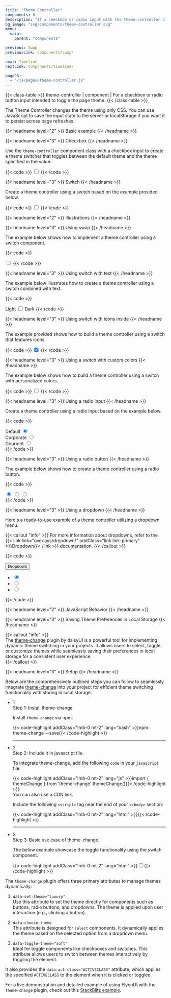 ```yaml
---
title: "Theme Controller"
components: 6
description: "If a checkbox or radio input with the theme-controller class is present on the page, the page's theme will be set to the value of that input."
bg_image: "svg/components/theme-controller.svg"
menu:
  main:
    parent: "components"

previous: Swap
previousLink: components/swap/

next: Timeline
nextLink: components/timeline/

pageJS:
  - "/js/pages/theme-controller.js"
---
```


<!-- Class table -->

{{< class-table >}}
theme-controller | component | For a checkbox or radio button input intended to toggle the page theme.
{{< /class-table >}}

The Theme Controller changes the theme using only CSS. You can use JavaScript to save the input state to the server or localStorage if you want it to persist across page refreshes.

<!-------------------- Basic example -------------------->

{{< headname level="2" >}} Basic example {{< /headname >}}

<!-- Checkbox -->

{{< headname level="3" >}} Checkbox {{< /headname >}}

Use the `theme-controller` component class with a checkbox input to create a theme switcher that toggles between the default theme and the theme specified in the value.

{{< code >}}
<input type="checkbox" value="dark" class="checkbox theme-controller" />
{{< /code >}}

<!-- Switch -->

{{< headname level="3" >}} Switch {{< /headname >}}

Create a theme controller using a switch based on the example provided below.

{{< code >}}
<input type="checkbox" value="dark" class="switch theme-controller" />
{{< /code >}}

<!-------------------- Illustrations -------------------->

{{< headname level="2" >}} Illustrations {{< /headname >}}

<!-- Using swap -->

{{< headname level="3" >}} Using swap {{< /headname >}}

The example below shows how to implement a theme controller using a switch component.

{{< code >}}

<label class="swap swap-rotate">
  <input type="checkbox" value="dark" class="theme-controller" />
  <span class="swap-off icon-[tabler--sun] size-7"></span>
  <span class="swap-on icon-[tabler--moon] size-7"></span>
</label>
{{< /code >}}

<!-- Using switch with text -->

{{< headname level="3" >}} Using switch with text {{< /headname >}}

The example below illustrates how to create a theme controller using a switch combined with text.

{{< code >}}

<label class="flex cursor-pointer gap-2">
  <span class="label-text">Light</span>
  <input type="checkbox" value="dark" class="switch theme-controller" />
  <span class="label-text">Dark</span>
</label>
{{< /code >}}

<!-- Using switch with icons inside -->

{{< headname level="3" >}} Using switch with icons inside {{< /headname >}}

The example provided shows how to build a theme controller using a switch that features icons.

{{< code >}}
 <label class="relative inline-block">
    <input type="checkbox" class="switch switch-primary theme-controller peer" aria-label="default switch with icon" checked />
    <span class="icon-[tabler--sun] text-primary-content absolute start-1 top-1.5 hidden size-4 peer-checked:block" ></span>
    <span class="icon-[tabler--moon] text-neutral-content absolute end-1 top-1.5  block size-4 peer-checked:hidden" ></span>
  </label>
{{< /code >}}

<!-- Using switch with custom colors -->

{{< headname level="3" >}} Using a switch with custom colors {{< /headname >}}

The example below shows how to build a theme controller using a switch with personalized colors.

{{< code >}}
<input type="checkbox" value="dark" class="switch theme-controller checked:text-[#e4b0f8] checked:border-[#9b59b6] checked:bg-[#9b59b6]" />
{{< /code >}}

<!-- Using radio input -->

{{< headname level="3" >}} Using a radio input {{< /headname >}}

Create a theme controller using a radio input based on the example below.

{{< code >}}

<div class="flex flex-col gap-1">
  <div>
    <div class="flex items-center justify-between gap-4">
      <label class="label-text" for="defaultTheme">Default</label>
      <input type="radio" name="theme-radios" class="radio theme-controller" id="defaultTheme" value="default" checked />
    </div>
  </div>
  <div>
    <div class="flex items-center justify-between gap-4">
      <label class="label-text" for="corporateTheme">Corporate</label>
      <input type="radio" name="theme-radios" class="radio theme-controller" id="corporateTheme" value="corporate" />
    </div>
  </div>
  <div>
    <div class="flex items-center justify-between gap-4">
      <label class="label-text" for="gourmentTheme">Gourmet</label>
      <input type="radio" name="theme-radios" class="radio theme-controller" id="gourmentTheme" value="gourmet" />
    </div>
  </div>
</div>
{{< /code >}}

<!--  Using radio button -->

{{< headname level="3" >}} Using a radio button {{< /headname >}}

The example below shows how to create a theme controller using a radio button.

{{< code >}}

<div class="join drop-shadow join-vertical">
  <input type="radio" name="theme-buttons" class="btn btn-secondary theme-controller join-item" aria-label="Default" value="default" checked />
  <input type="radio" name="theme-buttons" class="btn btn-secondary theme-controller join-item" aria-label="Corporate" value="corporate" />
  <input type="radio" name="theme-buttons" class="btn btn-secondary theme-controller join-item" aria-label="Gourmet" value="gourmet" />
</div>
{{< /code >}}

<!-- Using a dropdown -->

{{< headname level="3" >}} Using a dropdown {{< /headname >}}

Here's a ready-to-use example of a theme controller utilizing a dropdown menu.

{{< callout "info" >}}
For more information about dropdowns, refer to the {{< link link="overlays/dropdown/" addClass="link link-primary" >}}Dropdown{{< /link >}} documentation.
{{< /callout >}}

{{< code >}}

<div class="dropdown relative inline-flex [--auto-close:inside]">
  <button id="dropdown-default" type="button" class="dropdown-toggle btn btn-primary" aria-haspopup="menu" aria-expanded="false" aria-label="Dropdown" >
    Dropdown
    <span class="icon-[tabler--chevron-down] dropdown-open:rotate-180 size-4"></span>
  </button>
  <ul class="dropdown-menu dropdown-open:opacity-100 hidden min-w-60" role="menu" aria-orientation="vertical" aria-labelledby="dropdown-default" >
    <li>
      <input type="radio" name="theme-dropdown" class="theme-controller btn btn-text w-full justify-start" aria-label="Default" value="default" checked />
    </li>
    <li>
      <input type="radio" name="theme-dropdown" class="theme-controller btn btn-text w-full justify-start" aria-label="Corporate" value="corporate" />
    </li>
    <li>
      <input type="radio" name="theme-dropdown" class="theme-controller btn btn-text w-full justify-start" aria-label="Gourmet" value="gourmet" />
    </li>
  </ul>
</div>
{{< /code >}}

<!-------------------- JavaScript Behavior -------------------->
{{< headname level="2" >}} JavaScript Behavior {{< /headname >}}

<!-- Saving Theme Preferences in Local Storage -->

{{< headname level="3" >}} Saving Theme Preferences in Local Storage {{< /headname >}}

{{< callout "info" >}}  
The <a href="https://github.com/saadeghi/theme-change" target="_blank" class="link link-primary font-medium">theme-change</a> plugin by daisyUI is a powerful tool for implementing dynamic theme switching in your projects. It allows users to select, toggle, or customize themes while seamlessly saving their preferences in local storage for a consistent user experience.  
{{< /callout >}}  

<!-- Setup -->
{{< headname level="3" >}} Setup {{< /headname >}}

Below are the comprehensively outlined steps you can follow to seamlessly integrate <a href="https://github.com/saadeghi/theme-change" target="_blank" class="link link-primary font-semibold">theme-change</a> into your project for efficient theme switching functionality with storing in local storage.

<ul class="timeline timeline-snap-icon timeline-compact timeline-vertical w-full mb-12 ps-0">
  <!-- Installation -->
  <li class="mt-0 mb-0 ps-0">
    <div class="timeline-middle mb-2">
      <span class="text-base-content flex size-7 items-center justify-center rounded-full border border-base-content/20 font-semibold">
        1
      </span>
    </div>
    <div class="timeline-end mb-0 w-full rounded-lg p-4 m-0">
      <div class="text-base-content mb-3 font-semibold">Step 1: Install theme-change</div>
      <p>
        Install
        <code>theme-change</code>
        via npm.
      </p>
      {{< code-highlight addClass="!mb-0 mt-2" lang="bash" >}}npm i theme-change --save{{< /code-highlight >}}
    </div>
    <hr class="rounded-none border-transparent !w-0.5" />
  </li>

  <!-- Include it in javascript file -->
  <li class="mt-0 mb-0 ps-0">
    <div class="timeline-middle mb-2">
      <span class="text-base-content flex size-7 items-center justify-center rounded-full border border-base-content/20 font-semibold">
        2
      </span>
    </div>
    <div class="timeline-end mb-0 w-full rounded-lg p-4 m-0">
      <div class="text-base-content mb-3 font-semibold">Step 2: Include it in javascript file.</div>
      <p>
        To integrate theme-change, add the following
        <code>code</code>
        in your
        <code>javascript</code>
        file.
      </p>
      {{< code-highlight addClass="!mb-0 mt-2" lang="js" >}}import { themeChange } from 'theme-change'
themeChange(){{< /code-highlight >}}
      <div class="text-base-content my-3 font-semibold">You can also use a CDN link.</div>
      <p>Include the following <code>&lt;script&gt;</code> tag near the end of your <code>&lt;/body&gt;</code> section:</p>
      {{< code-highlight addClass="!mb-0 mt-2" lang="html" >}}<script src="https://cdn.jsdelivr.net/npm/theme-change@2.0.2/index.js"></script>{{< /code-highlight >}}
    </div>
    <hr class="rounded-none border-transparent !w-0.5" />
  </li>

  <!-- Basic use case of theme-change -->
  <li class="mt-0 mb-0 ps-0">
    <div class="timeline-middle mb-2">
      <span class="text-base-content flex size-7 items-center justify-center rounded-full border border-base-content/20 font-semibold">
        3
      </span>
    </div>
    <div class="timeline-end mb-0 w-full rounded-lg p-4 m-0">
      <div class="text-base-content mb-3 font-semibold">Step 3: Basic use case of theme-change.</div>
      <p>
        The below example showcase the toggle functionality using the switch component.
      </p>
      {{< code-highlight addClass="!mb-0 mt-2" lang="html" >}}<input type="checkbox" data-toggle-theme="luxury" class="switch" />{{< /code-highlight >}}
    </div>
  </li>
</ul>

The `theme-change` plugin offers three primary attributes to manage themes dynamically:

1. `data-set-theme="luxury"`  
   Use this attribute to set the theme directly for components such as buttons, radio buttons, and dropdowns. The theme is applied upon user interaction (e.g., clicking a button).  

2. `data-choose-theme`  
   This attribute is designed for `select` components. It dynamically applies the theme based on the selected option from a dropdown menu.  

3. `data-toggle-theme="soft"`  
   Ideal for toggle components like checkboxes and switches. This attribute allows users to switch between themes interactively by toggling the element.  

It also provides the `data-act-class="ACTIVECLASS"` attribute, which applies the specified `ACTIVECLASS` to the element when it is clicked or toggled.

For a live demonstration and detailed example of using FlyonUI with the `theme-change` plugin, check out this <a href="https://stackblitz.com/edit/flyonui-theme-switcher-4dfjut-uyqsr9?file=index.html" target="_blank" class="link link-primary font-medium">StackBlitz example</a>.
